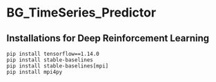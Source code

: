 # BG_TimeSeries_Predictor


## Installations for Deep Reinforcement Learning
```
pip install tensorflow==1.14.0
pip install stable-baselines
pip install stable-baselines[mpi]
pip install mpi4py
```

